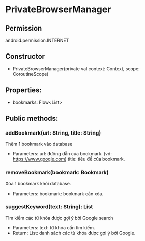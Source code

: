 

# PrivateBrowserManager

## Permission
android.permission.INTERNET

## Constructor
- PrivateBrowserManager(private val context: Context, scope: CoroutineScope)

## Properties:
- bookmarks: Flow<List<Bookmark>>
## Public methods:
### addBookmark(url: String, title: String)
Thêm 1 bookmark vào database
+ Parameters:
url: đường dẫn của bookmark. (vd: https://www.google.com)
title: tiêu đề của bookmark.

### removeBookmark(bookmark: Bookmark)
Xóa 1 bookmark khỏi database.
+ Parameters:
bookmark: bookmark cần xóa.

### suggestKeyword(text: String): List<String>
Tìm kiếm các từ khóa được gợi ý bởi Google search
+ Parameters:
text: từ khóa cần tìm kiếm.
+ Return:
List<String>: danh sách các từ khóa được gợi ý bởi Google.




